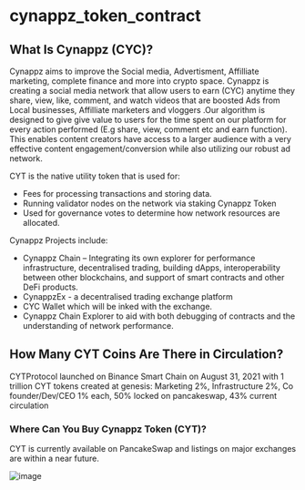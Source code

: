 # cynappz_token_contract

## What Is Cynappz (CYC)?

Cynappz aims to improve the Social media, Advertisment, Affilliate marketing, complete finance and more into crypto space. Cynappz is creating a social media network that allow users to earn (CYC) anytime they share, view, like, comment, and watch videos that are boosted Ads from Local businesses, Affilliate marketers and vloggers .Our algorithm is designed to give give value to users for the time spent on our platform for every action performed (E.g share, view, comment etc and earn function). This enables content creators have access to a larger audience with a very effective content engagement/conversion while also utilizing our robust ad network.

CYT is the native utility token that is used for:

* Fees for processing transactions and storing data.
* Running validator nodes on the network via staking Cynappz Token
* Used for governance votes to determine how network resources are allocated.

Cynappz Projects include: 

* Cynappz Chain – Integrating its own explorer for performance infrastructure, decentralised trading, building dApps, interoperability between other blockchains, and support of smart contracts and other DeFi products.
* CynappzEx - a decentralised trading exchange platform
* CYC Wallet which will be inked with the exchange.
* Cynappz Chain Explorer to aid with both debugging of contracts and the understanding of network performance. 

## How Many CYT Coins Are There in Circulation?

CYTProtocol launched on Binance Smart Chain on August 31, 2021 with 1 trillion CYT tokens created at genesis:  Marketing 2%, Infrastructure 2%, Co founder/Dev/CEO  1% each, 50% locked on pancakeswap, 43% current circulation

### Where Can You Buy Cynappz Token (CYT)?

CYT is currently available on PancakeSwap and listings on major exchanges are within a near future.





![image](https://user-images.githubusercontent.com/90744219/133373313-5b281b16-6283-47c7-941b-3e5b57724be9.png)
